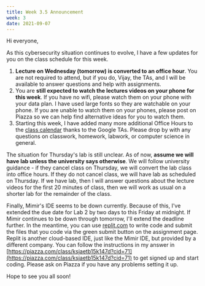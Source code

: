 ```yaml
---
title: Week 3.5 Announcement
week: 3
date: 2021-09-07
---
```

Hi everyone,

As this cybersecurity situation continues to evolve, I have a few updates for you on the class schedule for this week. 

1.  **Lecture on Wednesday (tomorrow) is converted to an office hour**. You are not required to attend, but if you do, Vijay, the TAs, and I will be available to answer questions and help with assignments.
2.  You are **still expected to watch the lectures videos on your phone for this week**. If you have no wifi, please watch them on your phone with your data plan. I have used large fonts so they are watchable on your phone. If you are unable to watch them on your phones, please post on Piazza so we can help find alternative ideas for you to watch them.
3.  Starting this week, I have added many more additional Office Hours to the [class calendar](https://csci100.org/schedule/) thanks to the Google TAs. Please drop by with any questions on classwork, homework, labwork, or computer science in general.

The situation for Thursday's lab is still unclear. As of now, **assume we will have lab unless the university says otherwise**. We will follow university guidance - if they cancel class on Thursday, we will convert the lab class into office hours. If they do not cancel class, we will have lab as scheduled on Thursday. If we have lab, then I will answer questions about the lecture videos for the first 20 minutes of class, then we will work as usual on a shorter lab for the remainder of the class. 

Finally, Mimir's IDE seems to be down currently. Because of this, I've extended the due date for Lab 2 by two days to this Friday at midnight. If Mimir continues to be down through tomorrow, I'll extend the deadline further. In the meantime, you can use [replit.com](https://replit.com) to write code and submit the files that you code via the green submit button on the assignment page. Replit is another cloud-based IDE, just like the Mimir IDE, but provided by a different company. You can follow the instructions in my answer in [https://piazza.com/class/ksjaetb15k147d?cid=71](https://piazza.com/class/ksjaetb15k147d?cid=71) to get signed up and start coding. Please ask on Piazza if you have any problems setting it up.

Hope to see you all soon!
